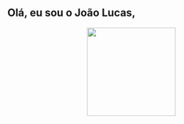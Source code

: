 ## Olá, eu sou o João Lucas,

<div align="center">
  <a href="https://github.com/JoaoLCom">
  <img height="180em" src="https://github-readme-stats.vercel.app/api?username=JoaoLCom&show_icons=true&theme=tokyonight&include_all_commits=true&count_private=true"/>
 
</div>
